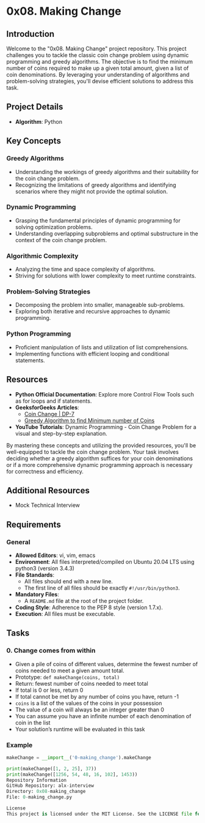 # 0x08. Making Change

## Introduction
Welcome to the "0x08. Making Change" project repository. This project challenges you to tackle the classic coin change problem using dynamic programming and greedy algorithms. The objective is to find the minimum number of coins required to make up a given total amount, given a list of coin denominations. By leveraging your understanding of algorithms and problem-solving strategies, you'll devise efficient solutions to address this task.

## Project Details
- **Algorithm**: Python

## Key Concepts
### Greedy Algorithms
- Understanding the workings of greedy algorithms and their suitability for the coin change problem.
- Recognizing the limitations of greedy algorithms and identifying scenarios where they might not provide the optimal solution.

### Dynamic Programming
- Grasping the fundamental principles of dynamic programming for solving optimization problems.
- Understanding overlapping subproblems and optimal substructure in the context of the coin change problem.

### Algorithmic Complexity
- Analyzing the time and space complexity of algorithms.
- Striving for solutions with lower complexity to meet runtime constraints.

### Problem-Solving Strategies
- Decomposing the problem into smaller, manageable sub-problems.
- Exploring both iterative and recursive approaches to dynamic programming.

### Python Programming
- Proficient manipulation of lists and utilization of list comprehensions.
- Implementing functions with efficient looping and conditional statements.

## Resources
- **Python Official Documentation**: Explore more Control Flow Tools such as for loops and if statements.
- **GeeksforGeeks Articles**:
  - [Coin Change | DP-7](https://www.geeksforgeeks.org/coin-change-dp-7/)
  - [Greedy Algorithm to find Minimum number of Coins](https://www.geeksforgeeks.org/greedy-algorithm-to-find-minimum-number-of-coins/)
- **YouTube Tutorials**: Dynamic Programming - Coin Change Problem for a visual and step-by-step explanation.

By mastering these concepts and utilizing the provided resources, you'll be well-equipped to tackle the coin change problem. Your task involves deciding whether a greedy algorithm suffices for your coin denominations or if a more comprehensive dynamic programming approach is necessary for correctness and efficiency.

## Additional Resources
- Mock Technical Interview

## Requirements
### General
- **Allowed Editors**: vi, vim, emacs
- **Environment**: All files interpreted/compiled on Ubuntu 20.04 LTS using python3 (version 3.4.3)
- **File Standards**:
  - All files should end with a new line.
  - The first line of all files should be exactly `#!/usr/bin/python3`.
- **Mandatory Files**:
  - A `README.md` file at the root of the project folder.
- **Coding Style**: Adherence to the PEP 8 style (version 1.7.x).
- **Execution**: All files must be executable.

## Tasks
### 0. Change comes from within
- Given a pile of coins of different values, determine the fewest number of coins needed to meet a given amount total.
- Prototype: `def makeChange(coins, total)`
- Return: fewest number of coins needed to meet total
- If total is 0 or less, return 0
- If total cannot be met by any number of coins you have, return -1
- `coins` is a list of the values of the coins in your possession
- The value of a coin will always be an integer greater than 0
- You can assume you have an infinite number of each denomination of coin in the list
- Your solution’s runtime will be evaluated in this task

### Example
```python
makeChange = __import__('0-making_change').makeChange

print(makeChange([1, 2, 25], 37)) 
print(makeChange([1256, 54, 48, 16, 102], 1453))  
Repository Information
GitHub Repository: alx-interview
Directory: 0x08-making_change
File: 0-making_change.py

License
This project is licensed under the MIT License. See the LICENSE file for details.
